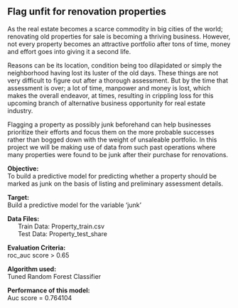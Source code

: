 ## Flag unfit for renovation properties

As the real estate becomes a scarce commodity in big cities of the world; renovating old properties for sale is becoming a thriving business. However, not every property becomes an attractive portfolio after tons of time, money and effort goes into giving it a second life.

Reasons can be its location, condition being too dilapidated or simply the neighborhood having lost its luster of the old days. These things are not very difficult to figure out after a thorough assessment. But by the time that assessment is over; a lot of time, manpower and money is lost, which makes the overall endeavor, at times, resulting in crippling loss for this upcoming branch of alternative business opportunity for real estate industry.

Flagging a property as possibly junk beforehand can help businesses prioritize their efforts and focus them on the more probable successes rather than bogged down with the weight of unsaleable portfolio. In this project we will be making use of data from such past operations where many properties were found to be junk after their purchase for renovations. 

**Objective:**  
To build a predictive model for predicting whether a property should be marked as junk on the basis of listing and preliminary assessment details. 

**Target:**  
Build a predictive model for the variable ‘junk’

**Data Files:**  
&nbsp;&nbsp;&nbsp;&nbsp;&nbsp;&nbsp;Train Data: Property_train.csv  
&nbsp;&nbsp;&nbsp;&nbsp;&nbsp;&nbsp;Test Data: Property_test_share

**Evaluation Criteria:**  
roc_auc score > 0.65

**Algorithm used:**  
Tuned Random Forest Classifier

**Performance of this model:**  
Auc  score  = 0.764104

